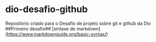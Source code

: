 # dio-desafio-github
Repositório criado para o Desafio de projeto sobre git e github da Dio  
##Primeiro desafio##
[sintaxe de markdown] (https://www.markdownguide.org/basic-syntax/)
